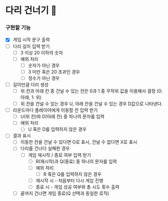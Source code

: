 # 다리 건너기 🌉

### 구현할 기능

- [X] 게임 시작 문구 출력
- [ ] 다리 길이 입력 받기
  - [ ] 3 이상 20 이하의 숫자
  - [ ] 예외 처리
    - [ ] 숫자가 아닌 경우
    - [ ] 3 미만 혹은 20 초과인 경우
    - [ ] 정수가 아닌 경우
- [ ] 길이만큼 다리 생성
  - [ ] 위 칸과 아래 칸 중 건널 수 있는 칸은 0과 1 중 무작위 값을 이용해서 결정 (0: 아래, 1: 위)
  - [ ] 위 칸을 건널 수 있는 경우 U, 아래 칸을 건널 수 있는 경우 D값으로 나타낸다.
- [ ] 라운드마다 플레이어에게 이동할 칸 입력 받기
  - [ ] U(위 칸)와 D(아래 칸) 중 하나의 문자를 입력
  - [ ] 예외 처리
    - [ ] U 혹은 D를 입력하지 않은 경우
- [ ] 결과 표시
  - [ ] 이동한 칸을 건널 수 있다면 O로 표시, 건널 수 없다면 X로 표시
  - [ ] 다리를 건너다 실패한 경우
    - [ ] 게임 재시작 / 종료 여부 입력 받기
      - [ ] R(재시작)과 Q(종료) 중 하나의 문자를 입력
      - [ ] 예외 처리
        - [ ] R 혹은 Q를 입력하지 않은 경우
      - [ ] 재시작 시 - 처음부터 다시 게임 진행
      - [ ] 종료 시 - 게임 성공 여부와 총 시도 횟수 출력
  - [ ] 끝까지 건너면 게임 종료(Q 선택과 동일한 로직)
